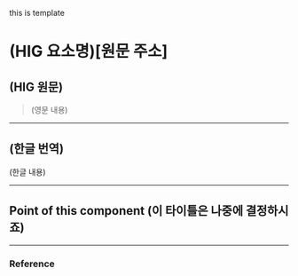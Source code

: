 this is template

# (HIG 요소명)[원문 주소]

## (HIG 원문)
> (영문 내용)

---
## (한글 번역)
(한글 내용)

---
## Point of this component (이 타이틀은 나중에 결정하시죠)

---
### Reference
